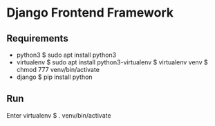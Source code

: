 # Django Frontend Framework

## Requirements

- python3
	$ sudo apt install python3
- virtualenv
	$ sudo apt install python3-virtualenv
	$ virtualenv venv
	$ chmod 777 venv/bin/activate
- django
	$ pip install python

## Run

Enter virtualenv
	$ . venv/bin/activate

